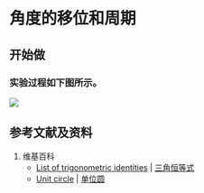 # 角度的移位和周期

## 开始做

### 实验过程如下图所示。

![](/images/欧几里得几何/三角恒等式/角度的移位和周期/1a1.jpg)


## 参考文献及资料

1. 维基百科
	- [List of trigonometric identities](https://en.wikipedia.org/wiki/List_of_trigonometric_identities) | [三角恒等式](https://zh.wikipedia.org/wiki/%E4%B8%89%E8%A7%92%E6%81%92%E7%AD%89%E5%BC%8F#%E8%A7%92%E7%9A%84%E5%92%8C%E5%B7%AE%E6%81%92%E7%AD%89%E5%BC%8F) 
	- [Unit circle](https://en.wikipedia.org/wiki/Unit_circle) | [单位圆](https://zh.wikipedia.org/wiki/单位圆) 



